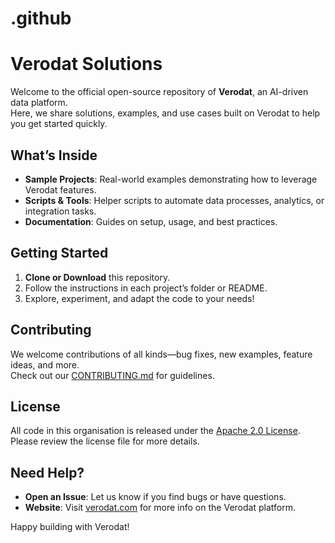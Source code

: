 # .github

# Verodat Solutions

Welcome to the official open-source repository of **Verodat**, an AI-driven data platform.  
Here, we share solutions, examples, and use cases built on Verodat to help you get started quickly.

## What’s Inside
- **Sample Projects**: Real-world examples demonstrating how to leverage Verodat features.
- **Scripts & Tools**: Helper scripts to automate data processes, analytics, or integration tasks.
- **Documentation**: Guides on setup, usage, and best practices.

## Getting Started
1. **Clone or Download** this repository.
2. Follow the instructions in each project’s folder or README.
3. Explore, experiment, and adapt the code to your needs!

## Contributing
We welcome contributions of all kinds—bug fixes, new examples, feature ideas, and more.  
Check out our [CONTRIBUTING.md](./CONTRIBUTING.md) for guidelines.

## License
All code in this organisation is released under the [Apache 2.0 License](./LICENSE).  
Please review the license file for more details.

## Need Help?
- **Open an Issue**: Let us know if you find bugs or have questions.
- **Website**: Visit [verodat.com](https://verodat.com) for more info on the Verodat platform.

Happy building with Verodat!
